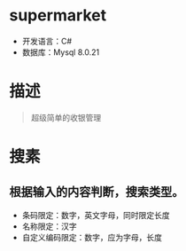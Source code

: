 # supermarket
- 开发语言：C#
- 数据库：Mysql 8.0.21

# 描述
>超级简单的收银管理



# 搜素
## 根据输入的内容判断，搜索类型。
-  条码限定：数字，英文字母，同时限定长度
-  名称限定：汉字
-  自定义编码限定：数字，应为字母，长度


